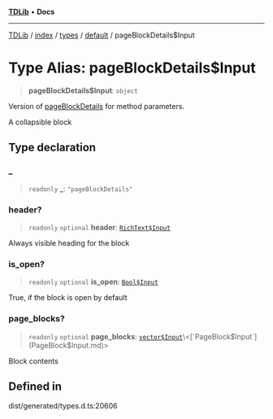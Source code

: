[**TDLib**](../../../../../../README.md) • **Docs**

***

[TDLib](../../../../../../modules.md) / [index](../../../../../README.md) / [types](../../../README.md) / [default](../README.md) / pageBlockDetails$Input

# Type Alias: pageBlockDetails$Input

> **pageBlockDetails$Input**: `object`

Version of [pageBlockDetails](pageBlockDetails.md) for method parameters.

A collapsible block

## Type declaration

### \_

> `readonly` **\_**: `"pageBlockDetails"`

### header?

> `readonly` `optional` **header**: [`RichText$Input`](RichText$Input.md)

Always visible heading for the block

### is\_open?

> `readonly` `optional` **is\_open**: [`Bool$Input`](Bool$Input.md)

True, if the block is open by default

### page\_blocks?

> `readonly` `optional` **page\_blocks**: [`vector$Input`](vector$Input.md)\<[`PageBlock$Input`](PageBlock$Input.md)\>

Block contents

## Defined in

dist/generated/types.d.ts:20606
